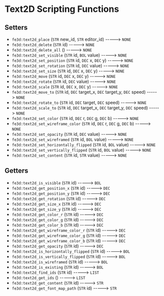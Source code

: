 # Text2D Scripting Functions

## Setters

- `fe3d:text2d_place` (`STR` new_id, `STR` editor_id) -----> `NONE`
- `fe3d:text2d_delete` (`STR` id) -----> `NONE`
- `fe3d:text2d_delete_all` () -----> `NONE`
- `fe3d:text2d_set_visible` (`STR` id, `BOL` value) -----> `NONE`
- `fe3d:text2d_set_position` (`STR` id, `DEC` x, `DEC` y) -----> `NONE`
- `fe3d:text2d_set_rotation` (`STR` id, `DEC` value) -----> `NONE`
- `fe3d:text2d_set_size` (`STR` id, `DEC` x, `DEC` y) -----> `NONE`
- `fe3d:text2d_move` (`STR` id, `DEC` x, `DEC` y) -----> `NONE`
- `fe3d:text2d_rotate` (`STR` id, `DEC` value) -----> `NONE`
- `fe3d:text2d_scale` (`STR` id, `DEC` x, `DEC` y) -----> `NONE`
- `fe3d:text2d_move_to` (`STR` id, `DEC` target_x, `DEC` target_y, `DEC` speed) -----> `NONE`
- `fe3d:text2d_rotate_to` (`STR` id, `DEC` target, `DEC` speed) -----> `NONE`
- `fe3d:text2d_scale_to` (`STR` id, `DEC` target_x, `DEC` target_y, `DEC` speed) -----> `NONE`
- `fe3d:text2d_set_color` (`STR` id, `DEC` r, `DEC` g, `DEC` b) -----> `NONE`
- `fe3d:text2d_set_wireframe_color` (`STR` id, `DEC` r, `DEC` g, `DEC` b) -----> `NONE`
- `fe3d:text2d_set_opacity` (`STR` id, `DEC` value) -----> `NONE`
- `fe3d:text2d_set_wireframed` (`STR` id, `BOL` value) -----> `NONE`
- `fe3d:text2d_set_horizontally_flipped` (`STR` id, `BOL` value) -----> `NONE`
- `fe3d:text2d_set_vertically_flipped` (`STR` id, `BOL` value) -----> `NONE`
- `fe3d:text2d_set_content` (`STR` id, `STR` value) -----> `NONE`

## Getters

- `fe3d:text2d_is_visible` (`STR` id) -----> `BOL`
- `fe3d:text2d_get_position_x` (`STR` id) -----> `DEC`
- `fe3d:text2d_get_position_y` (`STR` id) -----> `DEC`
- `fe3d:text2d_get_rotation` (`STR` id) -----> `DEC`
- `fe3d:text2d_get_size_x` (`STR` id) -----> `DEC`
- `fe3d:text2d_get_size_y` (`STR` id) -----> `DEC`
- `fe3d:text2d_get_color_r` (`STR` id) -----> `DEC`
- `fe3d:text2d_get_color_g` (`STR` id) -----> `DEC`
- `fe3d:text2d_get_color_b` (`STR` id) -----> `DEC`
- `fe3d:text2d_get_wireframe_color_r` (`STR` id) -----> `DEC`
- `fe3d:text2d_get_wireframe_color_g` (`STR` id) -----> `DEC`
- `fe3d:text2d_get_wireframe_color_b` (`STR` id) -----> `DEC`
- `fe3d:text2d_get_opacity` (`STR` id) -----> `DEC`
- `fe3d:text2d_is_horizontally_flipped` (`STR` id) -----> `BOL`
- `fe3d:text2d_is_vertically_flipped` (`STR` id) -----> `BOL`
- `fe3d:text2d_is_wireframed` (`STR` id) -----> `BOL`
- `fe3d:text2d_is_existing` (`STR` id) -----> `BOL`
- `fe3d:text2d_find_ids` (`STR` id) -----> `LIST`
- `fe3d:text2d_get_ids` () -----> `LIST`
- `fe3d:text2d_get_content` (`STR` id) -----> `STR`
- `fe3d:text2d_get_font_map_path` (`STR` id) -----> `STR`
